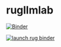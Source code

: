 # rugllmlab


[![Binder](https://mybinder.org/badge_logo.svg)](https://mybinder.org/v2/gh/UG-Team-Data-Science/rugllmlab/HEAD)


[![launch rug binder](https://img.shields.io/badge/launch%20-rug%20binder-CC0000?logo=openai)](https://binderhub.app.rug.nl/v2/gh/UG-Team-Data-Science/rugllmlab/HEAD)
